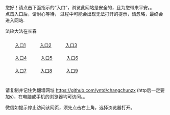您好！请点击下面指示的“入口”，浏览此网站是安全的，且为您带来平安。。 <br/>
点击入口后，请耐心等待， 过程中可能会出现无法打开的提示，请忽略，最终会进入网站. </br>

法轮大法在长春<br/>
<div style="padding:10px"><a style="margin:20px" target="_blank" href="https://d2juxtxm8hx6l8.cloudfront.net/2Qpsp?vwvkmsv" id="ccLink1" rel="nofollow">入口1</a> <a target="_blank" style="margin:20px" href="https://d2yr4zohrleeyx.cloudfront.net/2Qpsp?qgjlqx" id="ccLink2" rel="nofollow">入口2</a> <a style="margin:20px" target="_blank" href="https://d1omwwgxtsq8m5.cloudfront.net/2Qpsp?eiouwdti" id="ccLink3" rel="nofollow">入口3</a></div>

<div style="padding:10px" ><a style="margin:20px" target="_blank" href="https://d2juxtxm8hx6l8.cloudfront.net/2Qpsp?vwvkmsv" id="ccLink4" rel="nofollow">入口4</a> <a style="margin:20px" href="https://d2yr4zohrleeyx.cloudfront.net/2Qpsp?qgjlqx" target="_blank" id="ccLink5" rel="nofollow">入口5</a> <a style="margin:20px" href="https://d1omwwgxtsq8m5.cloudfront.net/2Qpsp?eiouwdti" target="_blank" id="ccLink6" rel="nofollow">入口6</a></div>

<div style="padding:10px"><a style="margin:20px" target="_blank" href="https://d2juxtxm8hx6l8.cloudfront.net/2Qpsp?vwvkmsv" id="ccLink7" rel="nofollow">入口7</a> <a style="margin:20px" href="https://d2yr4zohrleeyx.cloudfront.net/2Qpsp?qgjlqx" target="_blank" id="ccLink8" rel="nofollow">入口8</a> <a style="margin:20px" target="_blank" href="https://d1omwwgxtsq8m5.cloudfront.net/2Qpsp?eiouwdti" id="ccLink9" rel="nofollow">入口9</a></div>

<br/>



请复制并记住免翻墙网址 https://github.com/yntd/changchunzx (http后一定要加s)，在电脑或手机的浏览器均可访问。。<br/>

微信如提示停止访问该网页，须先点击右上角，选择浏览器打开。
